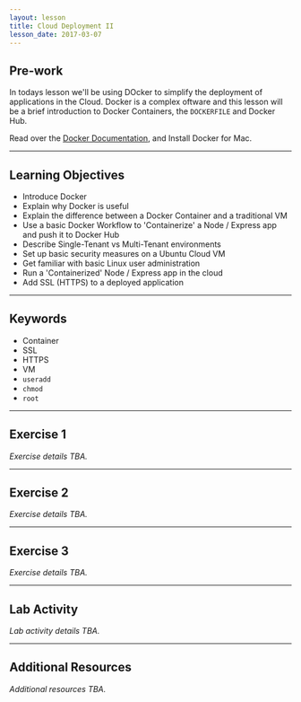 ```yaml
---
layout: lesson
title: Cloud Deployment II
lesson_date: 2017-03-07
---
```


## Pre-work

In todays lesson we'll be using DOcker to simplify the deployment of applications in the Cloud. 
Docker is a complex oftware and this lesson will be a brief introduction to Docker Containers, 
the `DOCKERFILE` and Docker Hub.

Read over the [Docker Documentation](https://docs.docker.com/), and Install Docker for Mac.

---

## Learning Objectives

- Introduce Docker
- Explain why Docker is useful
- Explain the difference between a Docker Container and a traditional VM
- Use a basic Docker Workflow to 'Containerize' a Node / Express app
and push it to Docker Hub
- Describe Single-Tenant vs Multi-Tenant environments
- Set up basic security measures on a Ubuntu Cloud VM
- Get familiar with basic Linux user administration
- Run a 'Containerized' Node / Express app in the cloud
- Add SSL (HTTPS) to a deployed application

---

## Keywords

- Container
- SSL
- HTTPS
- VM
- `useradd`
- `chmod`
- `root`

---

## Exercise 1

*Exercise details TBA.*

---

## Exercise 2

*Exercise details TBA.*

---

## Exercise 3

*Exercise details TBA.*

---

## Lab Activity

*Lab activity details TBA.*

---

## Additional Resources

*Additional resources TBA.*
